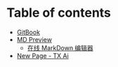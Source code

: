 # Table of contents

* [GitBook](README.md)
* [MD Preview](md-preview/README.md)
  * [在线 MarkDown 编辑器](md-preview/zai-xian-markdown-bian-ji-qi.md)
* [New Page - TX Ai](new-page-tx-ai.md)
